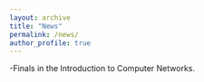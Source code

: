 ```yaml
---
layout: archive
title: "News"
permalink: /news/
author_profile: true
---
```

-Finals in the Introduction to Computer Networks.
